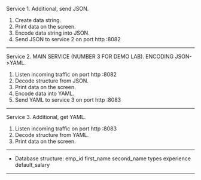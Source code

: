 Service 1. Additional, send JSON.
1. Create data string.
2. Print data on the screen.
2. Encode data string into JSON.
3. Send JSON to service 2 on port http :8082
_____________

Service 2. MAIN SERVICE (NUMBER 3 FOR DEMO LAB). ENCODING JSON->YAML.
1. Listen incoming traffic on port http :8082
2. Decode structure from JSON.
3. Print data on the screen.
4. Encode data into YAML.
5. Send YAML to service 3 on port http :8083
_____________

Service 3. Additional, get YAML.
1. Listen incoming traffic on port http :8083
2. Decode structure from YAML.
3. Print data on the screen.
________

* Database structure:
emp_id
first_name
second_name
types
experience
default_salary
________
